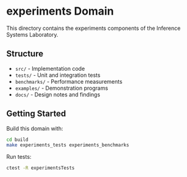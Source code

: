 # experiments Domain

This directory contains the experiments components of the Inference Systems Laboratory.

## Structure

- `src/` - Implementation code
- `tests/` - Unit and integration tests  
- `benchmarks/` - Performance measurements
- `examples/` - Demonstration programs
- `docs/` - Design notes and findings

## Getting Started

Build this domain with:
```bash
cd build
make experiments_tests experiments_benchmarks
```

Run tests:
```bash
ctest -R experimentsTests
```

